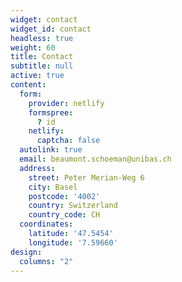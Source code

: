 ```yaml
---
widget: contact
widget_id: contact
headless: true
weight: 60
title: Contact
subtitle: null
active: true
content:
  form:
    provider: netlify
    formspree:
      ? id
    netlify:
      captcha: false
  autolink: true
  email: beaumont.schoeman@unibas.ch
  address:
    street: Peter Merian-Weg 6
    city: Basel
    postcode: '4002'
    country: Switzerland
    country_code: CH
  coordinates:
    latitude: '47.5454'
    longitude: '7.59660'
design:
  columns: "2"
---
```


